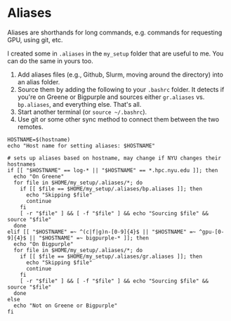 # Aliases

Aliases are shorthands for long commands, e.g. commands for requesting GPU, using git, etc.

I created some in `.aliases` in the `my_setup` folder that are useful to me. You can do the same in yours too.

1. Add aliases files (e.g., Github, Slurm, moving around the directory) into an alias folder.
2. Source them by adding the following to your `.bashrc` folder. It detects if you're on Greene or Bigpurple and sources either `gr.aliases` vs. `bp.aliases`, and everything else. That's all.
3. Start another terminal (or `source ~/.bashrc`).
4. Use git or some other sync method to connect them between the two remotes.

```
HOSTNAME=$(hostname)
echo "Host name for setting aliases: $HOSTNAME"

# sets up aliases based on hostname, may change if NYU changes their hostnames
if [[ "$HOSTNAME" == log-* || "$HOSTNAME" == *.hpc.nyu.edu ]]; then
  echo "On Greene"
  for file in $HOME/my_setup/.aliases/*; do
    if [[ $file == $HOME/my_setup/.aliases/bp.aliases ]]; then
      echo "Skipping $file"
      continue
    fi
    [ -r "$file" ] && [ -f "$file" ] && echo "Sourcing $file" && source "$file"
  done
elif [[ "$HOSTNAME" =~ ^(c|f|g)n-[0-9]{4}$ || "$HOSTNAME" =~ ^gpu-[0-9]{4}$ || "$HOSTNAME" =~ bigpurple-* ]]; then
  echo "On Bigpurple"
  for file in $HOME/my_setup/.aliases/*; do
    if [[ $file == $HOME/my_setup/.aliases/gr.aliases ]]; then
      echo "Skipping $file"
      continue
    fi
    [ -r "$file" ] && [ -f "$file" ] && echo "Sourcing $file" && source "$file"
  done
else
  echo "Not on Greene or Bigpurple"
fi
```
